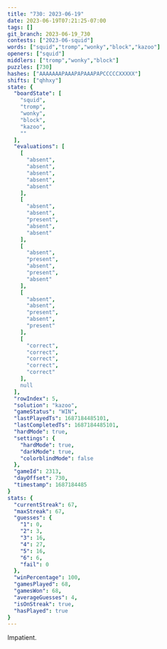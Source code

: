 ```yaml
---
title: "730: 2023-06-19"
date: 2023-06-19T07:21:25-07:00
tags: []
git_branch: 2023-06-19_730
contests: ["2023-06-squid"]
words: ["squid","tromp","wonky","block","kazoo"]
openers: ["squid"]
middlers: ["tromp","wonky","block"]
puzzles: [730]
hashes: ["AAAAAAAPAAAPAPAAAPAPCCCCCXXXXX"]
shifts: ["qhhxy"]
state: {
  "boardState": [
    "squid",
    "tromp",
    "wonky",
    "block",
    "kazoo",
    ""
  ],
  "evaluations": [
    [
      "absent",
      "absent",
      "absent",
      "absent",
      "absent"
    ],
    [
      "absent",
      "absent",
      "present",
      "absent",
      "absent"
    ],
    [
      "absent",
      "present",
      "absent",
      "present",
      "absent"
    ],
    [
      "absent",
      "absent",
      "present",
      "absent",
      "present"
    ],
    [
      "correct",
      "correct",
      "correct",
      "correct",
      "correct"
    ],
    null
  ],
  "rowIndex": 5,
  "solution": "kazoo",
  "gameStatus": "WIN",
  "lastPlayedTs": 1687184485101,
  "lastCompletedTs": 1687184485101,
  "hardMode": true,
  "settings": {
    "hardMode": true,
    "darkMode": true,
    "colorblindMode": false
  },
  "gameId": 2313,
  "dayOffset": 730,
  "timestamp": 1687184485
}
stats: {
  "currentStreak": 67,
  "maxStreak": 67,
  "guesses": {
    "1": 0,
    "2": 3,
    "3": 16,
    "4": 27,
    "5": 16,
    "6": 6,
    "fail": 0
  },
  "winPercentage": 100,
  "gamesPlayed": 68,
  "gamesWon": 68,
  "averageGuesses": 4,
  "isOnStreak": true,
  "hasPlayed": true
}
---
```

<!-- more -->
Impatient.
